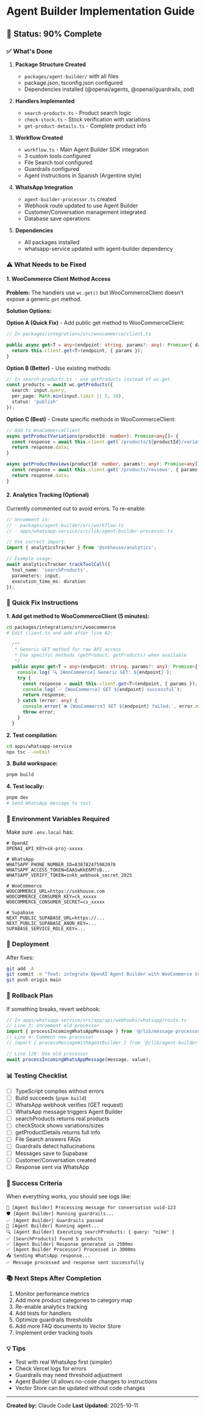 # Agent Builder Implementation Guide

## 🎯 Status: 90% Complete

### ✅ What's Done

1. **Package Structure Created**
   - `packages/agent-builder/` with all files
   - package.json, tsconfig.json configured
   - Dependencies installed (@openai/agents, @openai/guardrails, zod)

2. **Handlers Implemented**
   - `search-products.ts` - Product search logic
   - `check-stock.ts` - Stock verification with variations
   - `get-product-details.ts` - Complete product info

3. **Workflow Created**
   - `workflow.ts` - Main Agent Builder SDK integration
   - 3 custom tools configured
   - File Search tool configured
   - Guardrails configured
   - Agent instructions in Spanish (Argentine style)

4. **WhatsApp Integration**
   - `agent-builder-processor.ts` created
   - Webhook route updated to use Agent Builder
   - Customer/Conversation management integrated
   - Database save operations

5. **Dependencies**
   - All packages installed
   - whatsapp-service updated with agent-builder dependency

### ⚠️ What Needs to be Fixed

#### 1. WooCommerce Client Method Access

**Problem:** The handlers use `wc.get()` but WooCommerceClient doesn't expose a generic `get` method.

**Solution Options:**

**Option A (Quick Fix)** - Add public get method to WooCommerceClient:

```typescript
// In packages/integrations/src/woocommerce/client.ts

public async get<T = any>(endpoint: string, params?: any): Promise<{ data: T }> {
  return this.client.get<T>(endpoint, { params });
}
```

**Option B (Better)** - Use existing methods:

```typescript
// In search-products.ts - use getProducts instead of wc.get
const products = await wc.getProducts({
  search: input.query,
  per_page: Math.min(input.limit || 5, 10),
  status: 'publish'
});
```

**Option C (Best)** - Create specific methods in WooCommerceClient:

```typescript
// Add to WooCommerceClient
async getProductVariations(productId: number): Promise<any[]> {
  const response = await this.client.get(`/products/${productId}/variations`);
  return response.data;
}

async getProductReviews(productId: number, params?: any): Promise<any[]> {
  const response = await this.client.get('/products/reviews', { params });
  return response.data;
}
```

#### 2. Analytics Tracking (Optional)

Currently commented out to avoid errors. To re-enable:

```typescript
// Uncomment in:
// - packages/agent-builder/src/workflow.ts
// - apps/whatsapp-service/src/lib/agent-builder-processor.ts

// Use correct import:
import { analyticsTracker } from '@snkhouse/analytics';

// Example usage:
await analyticsTracker.trackToolCall({
  tool_name: 'searchProducts',
  parameters: input,
  execution_time_ms: duration
});
```

### 🔧 Quick Fix Instructions

**1. Add get method to WooCommerceClient (5 minutes):**

```bash
cd packages/integrations/src/woocommerce
# Edit client.ts and add after line 82:
```

```typescript
  /**
   * Generic GET method for raw API access
   * Use specific methods (getProduct, getProducts) when available
   */
  public async get<T = any>(endpoint: string, params?: any): Promise<{ data: T }> {
    console.log(`🔍 [WooCommerce] Generic GET: ${endpoint}`);
    try {
      const response = await this.client.get<T>(endpoint, { params });
      console.log(`✅ [WooCommerce] GET ${endpoint} successful`);
      return response;
    } catch (error: any) {
      console.error(`❌ [WooCommerce] GET ${endpoint} failed:`, error.message);
      throw error;
    }
  }
```

**2. Test compilation:**

```bash
cd apps/whatsapp-service
npx tsc --noEmit
```

**3. Build workspace:**

```bash
pnpm build
```

**4. Test locally:**

```bash
pnpm dev
# Send WhatsApp message to test
```

### 📝 Environment Variables Required

Make sure `.env.local` has:

```env
# OpenAI
OPENAI_API_KEY=sk-proj-xxxxx

# WhatsApp
WHATSAPP_PHONE_NUMBER_ID=838782475982078
WHATSAPP_ACCESS_TOKEN=EAASwKkE6M7sB...
WHATSAPP_VERIFY_TOKEN=snkh_webhook_secret_2025

# WooCommerce
WOOCOMMERCE_URL=https://snkhouse.com
WOOCOMMERCE_CONSUMER_KEY=ck_xxxxx
WOOCOMMERCE_CONSUMER_SECRET=cs_xxxxx

# Supabase
NEXT_PUBLIC_SUPABASE_URL=https://...
NEXT_PUBLIC_SUPABASE_ANON_KEY=...
SUPABASE_SERVICE_ROLE_KEY=...
```

### 🚀 Deployment

After fixes:

```bash
git add -A
git commit -m "feat: integrate OpenAI Agent Builder with WooCommerce tools"
git push origin main
```

### 🔄 Rollback Plan

If something breaks, revert webhook:

```typescript
// In apps/whatsapp-service/src/app/api/webhooks/whatsapp/route.ts
// Line 3: Uncomment old processor
import { processIncomingWhatsAppMessage } from '@/lib/message-processor';
// Line 4: Comment new processor
// import { processMessageWithAgentBuilder } from '@/lib/agent-builder-processor';

// Line 128: Use old processor
await processIncomingWhatsAppMessage(message, value);
```

### 📊 Testing Checklist

- [ ] TypeScript compiles without errors
- [ ] Build succeeds (`pnpm build`)
- [ ] WhatsApp webhook verifies (GET request)
- [ ] WhatsApp message triggers Agent Builder
- [ ] searchProducts returns real products
- [ ] checkStock shows variations/sizes
- [ ] getProductDetails returns full info
- [ ] File Search answers FAQs
- [ ] Guardrails detect hallucinations
- [ ] Messages save to Supabase
- [ ] Customer/Conversation created
- [ ] Response sent via WhatsApp

### 🎉 Success Criteria

When everything works, you should see logs like:

```
🤖 [Agent Builder] Processing message for conversation uuid-123
🛡️ [Agent Builder] Running guardrails...
✅ [Agent Builder] Guardrails passed
🚀 [Agent Builder] Running agent...
🔍 [Agent Builder] Executing searchProducts: { query: "nike" }
✅ [SearchProducts] Found 5 products
✅ [Agent Builder] Response generated in 2500ms
✅ [Agent Builder Processor] Processed in 3000ms
📤 Sending WhatsApp response...
✅ Message processed and response sent successfully
```

### 📚 Next Steps After Completion

1. Monitor performance metrics
2. Add more product categories to category map
3. Re-enable analytics tracking
4. Add tests for handlers
5. Optimize guardrails thresholds
6. Add more FAQ documents to Vector Store
7. Implement order tracking tools

### 💡 Tips

- Test with real WhatsApp first (simpler)
- Check Vercel logs for errors
- Guardrails may need threshold adjustment
- Agent Builder UI allows no-code changes to instructions
- Vector Store can be updated without code changes

---

**Created by:** Claude Code
**Last Updated:** 2025-10-11
